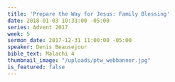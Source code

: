 ```yaml
---
title: 'Prepare the Way for Jesus: Family Blessing'
date: 2018-01-03 10:33:00 -05:00
series: Advent 2017
week: 5
sermon_date: 2017-12-31 11:00:00 -05:00
speaker: Denis Beausejour
bible_text: Malachi 4
thumbnail_image: "/uploads/ptw_webbanner.jpg"
is_featured: false
---
```


